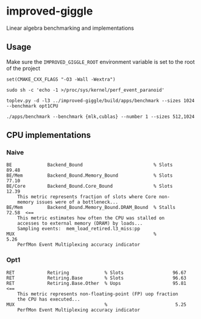 # improved-giggle
Linear algebra benchmarking and implementations

## Usage

Make sure the `IMPROVED_GIGGLE_ROOT` environment variable is set to the root of the project

`set(CMAKE_CXX_FLAGS "-O3 -Wall -Wextra")`

`sudo sh -c 'echo -1 >/proc/sys/kernel/perf_event_paranoid'`

`toplev.py -d -l3 ../improved-giggle/build/apps/benchmark --sizes 1024 --benchmark opt1CPU`

```
./apps/benchmark --benchmark {mlk,cublas} --number 1 --sizes 512,1024
```


## CPU implementations

### Naive

```
BE             Backend_Bound                          % Slots                  89.48
BE/Mem         Backend_Bound.Memory_Bound             % Slots                  77.10
BE/Core        Backend_Bound.Core_Bound               % Slots                  12.39
	This metric represents fraction of slots where Core non-
	memory issues were of a bottleneck...
BE/Mem         Backend_Bound.Memory_Bound.DRAM_Bound  % Stalls                 72.58  <==
	This metric estimates how often the CPU was stalled on
	accesses to external memory (DRAM) by loads...
	Sampling events:  mem_load_retired.l3_miss:pp
MUX                                                   %                         5.26
	PerfMon Event Multiplexing accuracy indicator
```


### Opt1

```
RET            Retiring             % Slots                  96.67
RET            Retiring.Base        % Slots                  96.63
RET            Retiring.Base.Other  % Uops                   95.81  <==
	This metric represents non-floating-point (FP) uop fraction
	the CPU has executed...
MUX                                 %                         5.25
	PerfMon Event Multiplexing accuracy indicator
```
